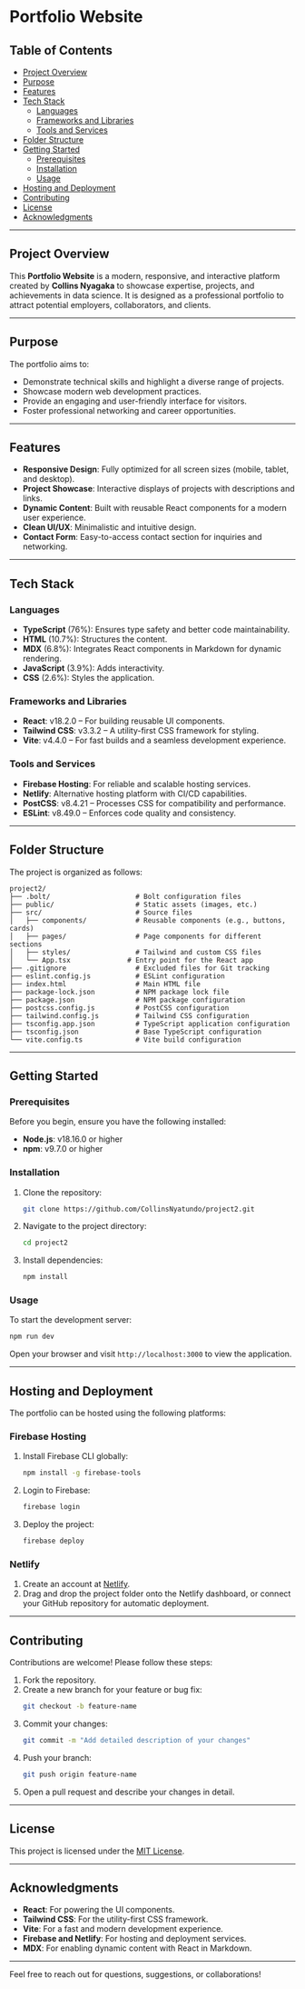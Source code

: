 # Portfolio Website

## Table of Contents
- [Project Overview](#project-overview)
- [Purpose](#purpose)
- [Features](#features)
- [Tech Stack](#tech-stack)
  - [Languages](#languages)
  - [Frameworks and Libraries](#frameworks-and-libraries)
  - [Tools and Services](#tools-and-services)
- [Folder Structure](#folder-structure)
- [Getting Started](#getting-started)
  - [Prerequisites](#prerequisites)
  - [Installation](#installation)
  - [Usage](#usage)
- [Hosting and Deployment](#hosting-and-deployment)
- [Contributing](#contributing)
- [License](#license)
- [Acknowledgments](#acknowledgments)

---

## Project Overview

This **Portfolio Website** is a modern, responsive, and interactive platform created by **Collins Nyagaka** to showcase expertise, projects, and achievements in data science. It is designed as a professional portfolio to attract potential employers, collaborators, and clients.

---

## Purpose

The portfolio aims to:
- Demonstrate technical skills and highlight a diverse range of projects.
- Showcase modern web development practices.
- Provide an engaging and user-friendly interface for visitors.
- Foster professional networking and career opportunities.

---

## Features

- **Responsive Design**: Fully optimized for all screen sizes (mobile, tablet, and desktop).
- **Project Showcase**: Interactive displays of projects with descriptions and links.
- **Dynamic Content**: Built with reusable React components for a modern user experience.
- **Clean UI/UX**: Minimalistic and intuitive design.
- **Contact Form**: Easy-to-access contact section for inquiries and networking.

---

## Tech Stack

### **Languages**
- **TypeScript** (76%): Ensures type safety and better code maintainability.
- **HTML** (10.7%): Structures the content.
- **MDX** (6.8%): Integrates React components in Markdown for dynamic rendering.
- **JavaScript** (3.9%): Adds interactivity.
- **CSS** (2.6%): Styles the application.

### **Frameworks and Libraries**
- **React**: v18.2.0 – For building reusable UI components.
- **Tailwind CSS**: v3.3.2 – A utility-first CSS framework for styling.
- **Vite**: v4.4.0 – For fast builds and a seamless development experience.

### **Tools and Services**
- **Firebase Hosting**: For reliable and scalable hosting services.
- **Netlify**: Alternative hosting platform with CI/CD capabilities.
- **PostCSS**: v8.4.21 – Processes CSS for compatibility and performance.
- **ESLint**: v8.49.0 – Enforces code quality and consistency.

---

## Folder Structure

The project is organized as follows:

```plaintext
project2/
├── .bolt/                     # Bolt configuration files
├── public/                    # Static assets (images, etc.)
├── src/                       # Source files
│   ├── components/            # Reusable components (e.g., buttons, cards)
│   ├── pages/                 # Page components for different sections
│   ├── styles/                # Tailwind and custom CSS files
│   └── App.tsx              # Entry point for the React app
├── .gitignore                 # Excluded files for Git tracking
├── eslint.config.js           # ESLint configuration
├── index.html                 # Main HTML file
├── package-lock.json          # NPM package lock file
├── package.json               # NPM package configuration
├── postcss.config.js          # PostCSS configuration
├── tailwind.config.js         # Tailwind CSS configuration
├── tsconfig.app.json          # TypeScript application configuration
├── tsconfig.json              # Base TypeScript configuration
└── vite.config.ts             # Vite build configuration
```

---

## Getting Started

### Prerequisites

Before you begin, ensure you have the following installed:
- **Node.js**: v18.16.0 or higher
- **npm**: v9.7.0 or higher

### Installation

1. Clone the repository:
   ```bash
   git clone https://github.com/CollinsNyatundo/project2.git
   ```
2. Navigate to the project directory:
   ```bash
   cd project2
   ```
3. Install dependencies:
   ```bash
   npm install
   ```

### Usage

To start the development server:
```bash
npm run dev
```

Open your browser and visit `http://localhost:3000` to view the application.

---

## Hosting and Deployment

The portfolio can be hosted using the following platforms:

### **Firebase Hosting**
1. Install Firebase CLI globally:
   ```bash
   npm install -g firebase-tools
   ```
2. Login to Firebase:
   ```bash
   firebase login
   ```
3. Deploy the project:
   ```bash
   firebase deploy
   ```

### **Netlify**
1. Create an account at [Netlify](https://netlify.com).
2. Drag and drop the project folder onto the Netlify dashboard, or connect your GitHub repository for automatic deployment.

---

## Contributing

Contributions are welcome! Please follow these steps:
1. Fork the repository.
2. Create a new branch for your feature or bug fix:
   ```bash
   git checkout -b feature-name
   ```
3. Commit your changes:
   ```bash
   git commit -m "Add detailed description of your changes"
   ```
4. Push your branch:
   ```bash
   git push origin feature-name
   ```
5. Open a pull request and describe your changes in detail.

---

## License

This project is licensed under the [MIT License](LICENSE).

---

## Acknowledgments

- **React**: For powering the UI components.
- **Tailwind CSS**: For the utility-first CSS framework.
- **Vite**: For a fast and modern development experience.
- **Firebase and Netlify**: For hosting and deployment services.
- **MDX**: For enabling dynamic content with React in Markdown.

---

Feel free to reach out for questions, suggestions, or collaborations!

